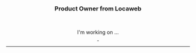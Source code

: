 <h3 align="center">Product Owner from Locaweb</h3>

<br/> <!--break row-->

<div align="center">
  I'm working on ...
</div>

<div align="center">
  <a href="leossberg@gmail.com">
    <img scr="https://cdn.icon-icons.com/icons2/2642/PNG/512/google_mail_gmail_logo_icon_159346.png" />
  </a>
  <a href="https://www.linkedin.com/in/leonardo-scholl-sternberg-62361914b/" target="_blank">
    <img scr="https://upload.wikimedia.org/wikipedia/commons/thumb/0/01/LinkedIn_Logo.svg/1280px-LinkedIn_Logo.svg.png" />
  </a>
</div>

<hr/> <!--horizontal row-->
